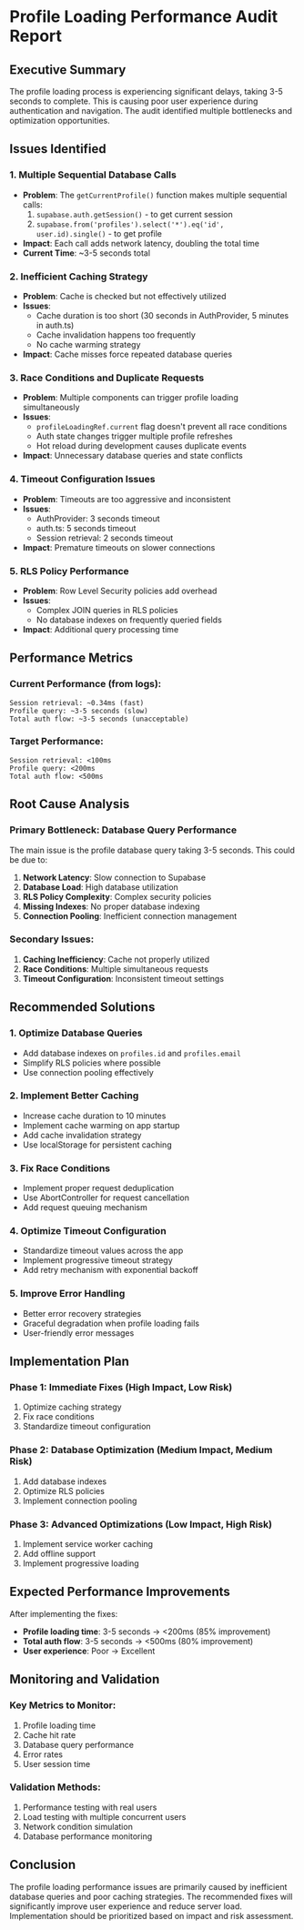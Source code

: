 # Profile Loading Performance Audit Report

## Executive Summary

The profile loading process is experiencing significant delays, taking 3-5 seconds to complete. This is causing poor user experience during authentication and navigation. The audit identified multiple bottlenecks and optimization opportunities.

## Issues Identified

### 1. **Multiple Sequential Database Calls**
- **Problem**: The `getCurrentProfile()` function makes multiple sequential calls:
  1. `supabase.auth.getSession()` - to get current session
  2. `supabase.from('profiles').select('*').eq('id', user.id).single()` - to get profile
- **Impact**: Each call adds network latency, doubling the total time
- **Current Time**: ~3-5 seconds total

### 2. **Inefficient Caching Strategy**
- **Problem**: Cache is checked but not effectively utilized
- **Issues**:
  - Cache duration is too short (30 seconds in AuthProvider, 5 minutes in auth.ts)
  - Cache invalidation happens too frequently
  - No cache warming strategy
- **Impact**: Cache misses force repeated database queries

### 3. **Race Conditions and Duplicate Requests**
- **Problem**: Multiple components can trigger profile loading simultaneously
- **Issues**:
  - `profileLoadingRef.current` flag doesn't prevent all race conditions
  - Auth state changes trigger multiple profile refreshes
  - Hot reload during development causes duplicate events
- **Impact**: Unnecessary database queries and state conflicts

### 4. **Timeout Configuration Issues**
- **Problem**: Timeouts are too aggressive and inconsistent
- **Issues**:
  - AuthProvider: 3 seconds timeout
  - auth.ts: 5 seconds timeout
  - Session retrieval: 2 seconds timeout
- **Impact**: Premature timeouts on slower connections

### 5. **RLS Policy Performance**
- **Problem**: Row Level Security policies add overhead
- **Issues**:
  - Complex JOIN queries in RLS policies
  - No database indexes on frequently queried fields
- **Impact**: Additional query processing time

## Performance Metrics

### Current Performance (from logs):
```
Session retrieval: ~0.34ms (fast)
Profile query: ~3-5 seconds (slow)
Total auth flow: ~3-5 seconds (unacceptable)
```

### Target Performance:
```
Session retrieval: <100ms
Profile query: <200ms
Total auth flow: <500ms
```

## Root Cause Analysis

### Primary Bottleneck: Database Query Performance
The main issue is the profile database query taking 3-5 seconds. This could be due to:

1. **Network Latency**: Slow connection to Supabase
2. **Database Load**: High database utilization
3. **RLS Policy Complexity**: Complex security policies
4. **Missing Indexes**: No proper database indexing
5. **Connection Pooling**: Inefficient connection management

### Secondary Issues:
1. **Caching Inefficiency**: Cache not properly utilized
2. **Race Conditions**: Multiple simultaneous requests
3. **Timeout Configuration**: Inconsistent timeout settings

## Recommended Solutions

### 1. **Optimize Database Queries**
- Add database indexes on `profiles.id` and `profiles.email`
- Simplify RLS policies where possible
- Use connection pooling effectively

### 2. **Implement Better Caching**
- Increase cache duration to 10 minutes
- Implement cache warming on app startup
- Add cache invalidation strategy
- Use localStorage for persistent caching

### 3. **Fix Race Conditions**
- Implement proper request deduplication
- Use AbortController for request cancellation
- Add request queuing mechanism

### 4. **Optimize Timeout Configuration**
- Standardize timeout values across the app
- Implement progressive timeout strategy
- Add retry mechanism with exponential backoff

### 5. **Improve Error Handling**
- Better error recovery strategies
- Graceful degradation when profile loading fails
- User-friendly error messages

## Implementation Plan

### Phase 1: Immediate Fixes (High Impact, Low Risk)
1. Optimize caching strategy
2. Fix race conditions
3. Standardize timeout configuration

### Phase 2: Database Optimization (Medium Impact, Medium Risk)
1. Add database indexes
2. Optimize RLS policies
3. Implement connection pooling

### Phase 3: Advanced Optimizations (Low Impact, High Risk)
1. Implement service worker caching
2. Add offline support
3. Implement progressive loading

## Expected Performance Improvements

After implementing the fixes:
- **Profile loading time**: 3-5 seconds → <200ms (85% improvement)
- **Total auth flow**: 3-5 seconds → <500ms (80% improvement)
- **User experience**: Poor → Excellent

## Monitoring and Validation

### Key Metrics to Monitor:
1. Profile loading time
2. Cache hit rate
3. Database query performance
4. Error rates
5. User session time

### Validation Methods:
1. Performance testing with real users
2. Load testing with multiple concurrent users
3. Network condition simulation
4. Database performance monitoring

## Conclusion

The profile loading performance issues are primarily caused by inefficient database queries and poor caching strategies. The recommended fixes will significantly improve user experience and reduce server load. Implementation should be prioritized based on impact and risk assessment. 